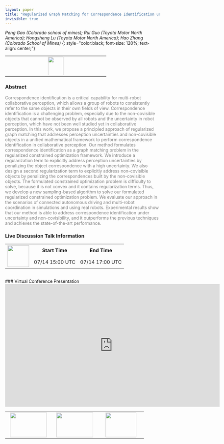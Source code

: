 ```yaml
---
layout: paper
title: "Regularized Graph Matching for Correspondence Identification under Uncertainty in Collaborative Perception"
invisible: true
---
```

*Peng Gao (Colorado school of mines); Rui Guo (Toyota Motor North America); Hongsheng Lu (Toyota Motor North America); Hao Zhang (Colorado School of Mines)*
{: style="color:black; font-size: 120%; text-align: center;"}

<table width="20%"> <tr>
<td style="width: 20%; text-align: center;"><a href="http://www.roboticsproceedings.org/rss16/p012.pdf"><img src="{{ site.baseurl }}/images/paper_link.png"
width = "50"  height = "60"/> </a> </td>

</tr></table>

### Abstract
<html><p style="color:gray; font-size: 100%; text-align: justified;">
Correspondence identification is a critical capability for multi-robot collaborative perception, which allows a group of robots to consistently refer to the same objects in their own fields of view. Correspondence identification is a challenging problem, especially due to the non-covisible objects that cannot be observed by all robots and the uncertainty in robot perception, which have not been well studied yet in collaborative perception. In this work, we propose a principled approach of regularized graph matching that addresses perception uncertainties and non-covisible objects in a unified mathematical framework to perform correspondence identification in collaborative perception. Our method formulates correspondence identification as a graph matching problem in the regularized constrained optimization framework. We introduce a regularization term to explicitly address perception uncertainties by penalizing the object correspondence with a high uncertainty. We also design a second  regularization term to explicitly address non-covisible objects by penalizing the correspondences built by the non-covisible objects. The formulated constrained optimization problem is difficulty to solve, because it is not convex and it contains regularization terms. Thus, we develop a new sampling-based algorithm to solve our formulated regularized constrained optimization problem. We evaluate our approach in the scenarios of connected autonomous driving and multi-robot coordination in simulations and using real robots. Experimental results show that our method is able to address correspondence identification under uncertainty and non-covisibility, and it outperforms the previous techniques and achieves the state-of-the-art performance.
</p></html>

### Live Discussion Talk Information
<html>
<table width="50%">
<tr> <th rowspan="2"><a href="https://pheedloop.com/rss2020/virtual/"><img src="{{ site.baseurl }}/images/pheedloop_link.png" width = "70"  height = "70"/> </a> </th> <th> Start Time </th> <th> End Time </th> </tr>
<tr> <td> 07/14 15:00 UTC </td><td> 07/14 17:00 UTC </td></tr>
</table> <br> </html>
### Virtual Conference Presentation
<iframe width="700" height="400" src="https://www.youtube.com/embed/VEmWswnETjc" frameborder="0" allow="accelerometer; autoplay; encrypted-media; gyroscope; picture-in-picture" allowfullscreen></iframe>

<table width="100%"><tr><td style="width: 30%; text-align: center;"><a href="{{ site.baseurl }}/program/papers/11"> <img src="{{ site.baseurl }}/images/previous_icon.png" width = "120"  height = "80"/> </a> </td>

<td style="width: 30%; text-align: center;"><a href="{{ site.baseurl }}/program/papers"> <img src="{{ site.baseurl }}/images/overview_icon.png" width = "120"  height = "80"/> </a> </td> 

<td style="width: 30%; text-align: center;"><a href="{{ site.baseurl }}/program/papers/13"> <img src="{{ site.baseurl }}/images/next_icon.png" width = "100"  height = "80"/> </a> </td> 

</tr></table>

